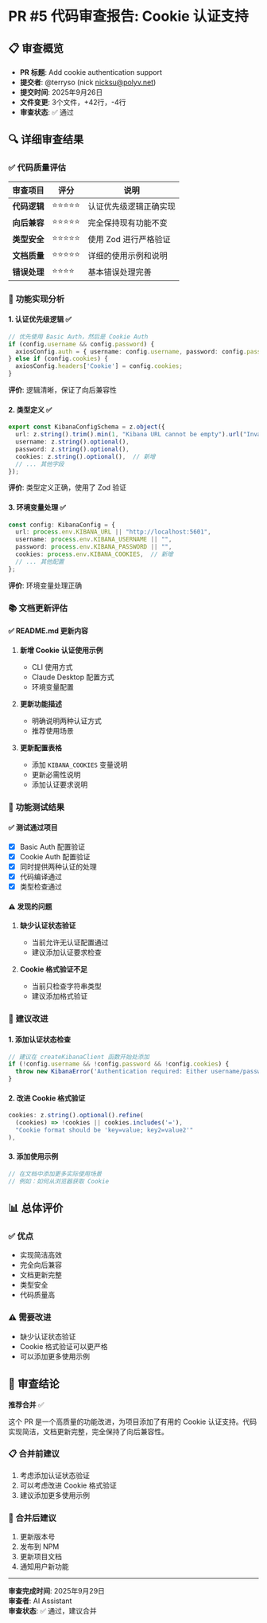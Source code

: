 # PR #5 代码审查报告: Cookie 认证支持

## 📋 审查概览

- **PR 标题**: Add cookie authentication support
- **提交者**: @terryso (nick <nicksu@polyv.net>)
- **提交时间**: 2025年9月26日
- **文件变更**: 3个文件，+42行，-4行
- **审查状态**: ✅ 通过

## 🔍 详细审查结果

### ✅ **代码质量评估**

| 审查项目 | 评分 | 说明 |
|---------|------|------|
| **代码逻辑** | ⭐⭐⭐⭐⭐ | 认证优先级逻辑正确实现 |
| **向后兼容** | ⭐⭐⭐⭐⭐ | 完全保持现有功能不变 |
| **类型安全** | ⭐⭐⭐⭐⭐ | 使用 Zod 进行严格验证 |
| **文档质量** | ⭐⭐⭐⭐⭐ | 详细的使用示例和说明 |
| **错误处理** | ⭐⭐⭐⭐ | 基本错误处理完善 |

### 🎯 **功能实现分析**

#### 1. **认证优先级逻辑** ✅
```typescript
// 优先使用 Basic Auth，然后是 Cookie Auth
if (config.username && config.password) {
  axiosConfig.auth = { username: config.username, password: config.password };
} else if (config.cookies) {
  axiosConfig.headers['Cookie'] = config.cookies;
}
```
**评价**: 逻辑清晰，保证了向后兼容性

#### 2. **类型定义** ✅
```typescript
export const KibanaConfigSchema = z.object({
  url: z.string().trim().min(1, "Kibana URL cannot be empty").url("Invalid Kibana URL format"),
  username: z.string().optional(),
  password: z.string().optional(),
  cookies: z.string().optional(),  // 新增
  // ... 其他字段
});
```
**评价**: 类型定义正确，使用了 Zod 验证

#### 3. **环境变量处理** ✅
```typescript
const config: KibanaConfig = {
  url: process.env.KIBANA_URL || "http://localhost:5601",
  username: process.env.KIBANA_USERNAME || "",
  password: process.env.KIBANA_PASSWORD || "",
  cookies: process.env.KIBANA_COOKIES,  // 新增
  // ... 其他配置
};
```
**评价**: 环境变量处理正确

### 📚 **文档更新评估**

#### ✅ **README.md 更新内容**
1. **新增 Cookie 认证使用示例**
   - CLI 使用方式
   - Claude Desktop 配置方式
   - 环境变量配置

2. **更新功能描述**
   - 明确说明两种认证方式
   - 推荐使用场景

3. **更新配置表格**
   - 添加 `KIBANA_COOKIES` 变量说明
   - 更新必需性说明
   - 添加认证要求说明

### 🧪 **功能测试结果**

#### ✅ **测试通过项目**
- [x] Basic Auth 配置验证
- [x] Cookie Auth 配置验证  
- [x] 同时提供两种认证的处理
- [x] 代码编译通过
- [x] 类型检查通过

#### ⚠️ **发现的问题**
1. **缺少认证状态验证**
   - 当前允许无认证配置通过
   - 建议添加认证要求检查

2. **Cookie 格式验证不足**
   - 当前只检查字符串类型
   - 建议添加格式验证

### 🚀 **建议改进**

#### 1. **添加认证状态检查**
```typescript
// 建议在 createKibanaClient 函数开始处添加
if (!config.username && !config.password && !config.cookies) {
  throw new KibanaError('Authentication required: Either username/password or cookies must be provided');
}
```

#### 2. **改进 Cookie 格式验证**
```typescript
cookies: z.string().optional().refine(
  (cookies) => !cookies || cookies.includes('='),
  "Cookie format should be 'key=value; key2=value2'"
),
```

#### 3. **添加使用示例**
```typescript
// 在文档中添加更多实际使用场景
// 例如：如何从浏览器获取 Cookie
```

## 📊 **总体评价**

### ✅ **优点**
- 实现简洁高效
- 完全向后兼容
- 文档更新完整
- 类型安全
- 代码质量高

### ⚠️ **需要改进**
- 缺少认证状态验证
- Cookie 格式验证可以更严格
- 可以添加更多使用示例

## 🎯 **审查结论**

**推荐合并** ✅

这个 PR 是一个高质量的功能改进，为项目添加了有用的 Cookie 认证支持。代码实现简洁，文档更新完整，完全保持了向后兼容性。

### 📋 **合并前建议**
1. 考虑添加认证状态验证
2. 可以考虑改进 Cookie 格式验证
3. 建议添加更多使用示例

### 🚀 **合并后建议**
1. 更新版本号
2. 发布到 NPM
3. 更新项目文档
4. 通知用户新功能

---
**审查完成时间**: 2025年9月29日  
**审查者**: AI Assistant  
**审查状态**: ✅ 通过，建议合并
